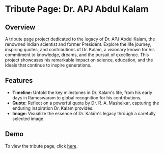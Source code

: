 # Tribute Page: Dr. APJ Abdul Kalam

## Overview
A tribute page project dedicated to the legacy of Dr. APJ Abdul Kalam, the renowned Indian scientist and former President. Explore the life journey, inspiring quotes, and contributions of Dr. Kalam, a visionary known for his commitment to knowledge, dreams, and the pursuit of excellence. This project showcases his remarkable impact on science, education, and the ideals that continue to inspire generations.

## Features

- **Timeline:** Unfold the key milestones in Dr. Kalam's life, from his early days in Rameswaram to global recognition for his contributions.
- **Quote:** Reflect on a powerful quote by Dr. R. A. Mashelkar, capturing the enduring inspiration Dr. Kalam provides.
- **Image:** Visualize the essence of Dr. Kalam's legacy through a carefully selected image.

## Demo
To view the tribute page, click [here](https://blessy-b-sherin.github.io/Tribute-page/).

